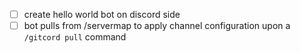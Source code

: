 -[ ] create hello world bot on discord side
-[ ] bot pulls from /servermap to apply channel configuration upon a `/gitcord pull` command
